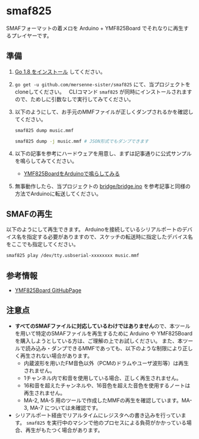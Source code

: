 # smaf825

SMAFフォーマットの着メロを Arduino + YMF825Board でそれなりに再生するプレイヤーです。

## 準備

1. [Go 1.8 をインストール](https://golang.org/dl/) してください。
2. `go get -u github.com/mersenne-sister/smaf825` にて、当プロジェクトをcloneしてください。
   CLIコマンド `smaf825` が同時にインストールされますので、ためしに引数なしで実行してみてください。
3. 以下のようにして、お手元のMMFファイルが正しくダンプされるかを確認してください。
   
   ```bash
   smaf825 dump music.mmf
   
   smaf825 dump -j music.mmf # JSON形式でもダンプできます
   ```
4. 以下の記事を参考にハードウェアを用意し、まずは記事通りに公式サンプルを鳴らしてみてください。
   - [YMF825BoardをArduinoで鳴らしてみる](https://fabble.cc/yamahafsm/ymf825boardarduino)
5. 無事動作したら、当プロジェクトの [bridge/bridge.ino](bridge/bridge.ino) を参考記事と同様の方法でArduinoに転送してください。

## SMAFの再生

以下のようにして再生できます。
Arduinoを接続しているシリアルポートのデバイス名を指定する必要がありますので、スケッチの転送時に指定したデバイス名をここでも指定してください。

```bash
smaf825 play /dev/tty.usbserial-xxxxxxxx music.mmf
```

## 参考情報

- [YMF825Board GitHubPage](https://yamaha-webmusic.github.io/ymf825board/intro/)

## 注意点

- **すべてのSMAFファイルに対応しているわけではありません**ので、本ツールを用いて特定のSMAFファイルを再生するために
  Arduino や YMF825Board を購入しようとしている方は、ご理解の上でお試しください。
  また、本ツールで読み込み・ダンプできるMMFであっても、以下のような制限により正しく再生されない場合があります。
  - 内蔵波形を用いたFM音色以外（PCMのドラムやユーザ波形等）は再生されません。
  - 1チャンネル内で和音を使用している場合、正しく再生されません。
  - 16和音を超えたチャンネルや、16音色を超えた音色を使用するノートは再生されません。
  - MA-2, MA-5 用のツールで作成したMMFの再生を確認しています。MA-3, MA-7 については未確認です。
- シリアルポート経由でリアルタイムにレジスタへの書き込みを行っています。
  `smaf825` を実行中のマシンで他のプロセスによる負荷がかかっている場合、再生がもたつく場合があります。
